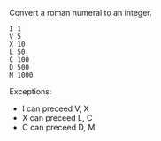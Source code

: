Convert a roman numeral to an integer.

```
I 1
V 5
X 10
L 50
C 100
D 500
M 1000
```

Exceptions:

* I can preceed V, X
* X can preceed L, C
* C can preceed D, M
